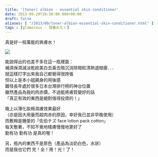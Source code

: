 ```yaml
---
title: '[toner] albion - essential skin conditioner'
date: 2013-09-29T19:58:00.000+08:00
draft: false
aliases: [ "/2013/09/toner-albion-essential-skin-conditioner.html" ]
tags : [glamorous - 保養おたく]
---
```


真是好一枝萬能的爽膚水！  

![](/images/albiontoner.jpg)

能說得出的也差不多在這一瓶裡面：  
補濕保濕減淡乾紋美白去黃去暗沉消除暗粒清熱退暗瘡．．．  
就這樣打字出來我自己都覺得很誇張  
但以上是本小姐親身的用後感  
難怪長年處於很多日本台灣排行榜的神台位置  
雖然產品為我的肉赤價，不過能將膚質變好的話  
「真正有效的東西是絕對值得投資的！」  
  
晚上以薄化妝棉濕膚效果最好  
（亦是因大用量而超肉赤的原因，幸好我已並非早晚使用）  
而敷棉是鍾愛的「佐伯チズ face lotion pack cotton」  
每天敷著，不知不覺地樣膚慢慢地更好了  
勤有功 勤有功 是真的喔！  
  
  
  
另，瓶內的東西不是原色（產品為淡奶白色，水狀）  
而是我也它們 完！全！用！光！了！
